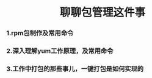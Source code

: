 # <center>聊聊包管理这件事</center>

### 1.rpm包制作及常用命令
### 2.深入理解yum工作原理，及常用命令
### 3.工作中打包的那些事儿，一键打包是如何实现的






